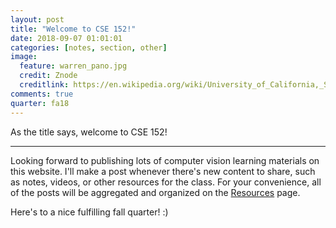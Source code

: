 ```yaml
---
layout: post
title: "Welcome to CSE 152!"
date: 2018-09-07 01:01:01
categories: [notes, section, other]
image:
  feature: warren_pano.jpg
  credit: Znode
  creditlink: https://en.wikipedia.org/wiki/University_of_California,_San_Diego#/media/File:UCSD-Warren_Pano.jpg
comments: true
quarter: fa18
---
```


As the title says, welcome to CSE 152!

<hr />

Looking forward to publishing lots of computer vision learning materials on this website. I'll make a post whenever there's new content to share, such as notes, videos, or other resources for the class. For your convenience, all of the posts will be aggregated and organized on the [Resources](https://owenjow.xyz/cse152/resources) page.

Here's to a nice fulfilling fall quarter! :)

<!-- Google Slides
<div class="iframe-container aspect-58">
  <iframe src="https://docs.google.com/presentation/d/e/2PACX-1vTQgHjhwmHtPW5C5g3UkAbNnfUGywUMG2CAq63nlIpt2VH-57C2ez-CulPG3Lf6Tbo9JMrQtpNERhSx/embed?start=false&loop=false&delayms=5000" frameborder="0" allowfullscreen="true" mozallowfullscreen="true" webkitallowfullscreen="true"></iframe>
</div> -->

<!-- PDF file
<div id="slides"></div>
<script src="{{ site.url }}/js/pdfobject.min.js"></script>
<script>PDFObject.embed("{{ site.url }}/slides/fa18/section1.pdf", "#slides");</script>
<style>.pdfobject-container { height: 610px; }</style> -->

<!-- YouTube video
<div class="iframe-container aspect-5625">
  <iframe src="https://www.youtube.com/embed/-rnZ5p1BNFE?rel=0" frameborder="0" allow="autoplay; encrypted-media" allowfullscreen></iframe>
</div> -->

<!-- LaTeX -> markdown -->

<!-- Blockquote
> Whatever velit occaecat quis deserunt gastropub, leggings elit tousled roof party 3 wolf moon kogi pug blue bottle ea. Fashion axe shabby chic Austin quinoa pickled laborum bitters next level, disrupt deep v accusamus non fingerstache. -->
